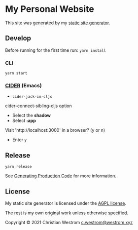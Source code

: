 # My Personal Website
This site was generated by my [static site generator](https://gitlab.com/wildwestrom/cljs-tailwind-static).

## Develop

Before running for the first time run:
`yarn install`

### CLI

`yarn start`

### [CIDER](https://cider.mx/) (Emacs)

- `cider-jack-in-cljs`

cider-connect-sibling-cljs option

-  Select the **shadow** 
-  Select **:app**

Visit 'http://localhost:3000' in a browser? (y or n)

- Enter `y`

## Release

`yarn release`

See [Generating Production Code](https://shadow-cljs.github.io/docs/UsersGuide.html#release) for more information.

## License

My static site generator is licensed under the [AGPL license](https://www.gnu.org/licenses/agpl-3.0.html).

The rest is my own original work unless otherwise specified.

Copyright © 2021 Christian Westrom c.westrom@westrom.xyz
